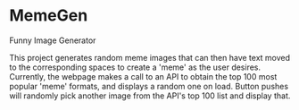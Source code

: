 # MemeGen
Funny Image Generator

This project generates random meme images that can then have text moved to the corresponding
spaces to create a 'meme' as the user desires. Currently, the webpage makes a call to 
an API to obtain the top 100 most popular 'meme' formats, and displays a random one on load. 
Button pushes will randomly pick another image from the API's top 100 list and display that. 
